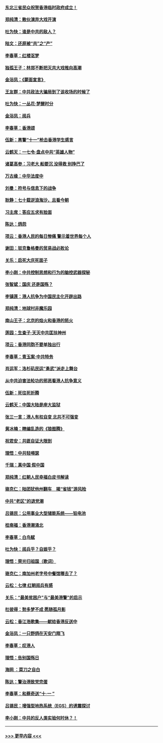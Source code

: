 #### [东北三省民众祝贺香港临时政府成立！](../pages/nsc993/n11571215.md?t=10062001) 
#### [郑纯清：散伙演弃大戏开演](../pages/nsc993/n11570826.md?t=10062001) 
#### [吐为快：谁是中共的敌人？](../pages/nsc993/n11570817.md?t=10062001) 
#### [陆文：还原被“共”之“产”](../pages/nsc993/n11570798.md?t=10062001) 
#### [李春草：红楼沤梦](../pages/nsc993/n11569673.md?t=10062001) 
#### [独孤王子：林郑不断把灭共大戏推向高潮](../pages/nsc993/n11569381.md?t=10062001) 
#### [金浴凤：《蒙面宣言》](../pages/nsc993/n11569368.md?t=10062001) 
#### [王友群：中共政法大骗局到了该收场的时候了](../pages/nsc993/n11568940.md?t=10062001) 
#### [吐为快：一丛花‧梦醒时分](../pages/nsc993/n11567491.md?t=10062001) 
#### [金浴凤：阅兵](../pages/nsc993/n11567454.md?t=10062001) 
#### [李春草：香港颂](../pages/nsc993/n11567444.md?t=10062001) 
#### [伍新：黑警“十一”枪击香港学生感言](../pages/nsc993/n11567426.md?t=10062001) 
#### [云鹤天：一七令‧盘点中共“英雄人物”](../pages/nsc993/n11567091.md?t=10062001) 
#### [诸葛高参：习老大 船要沉 没得救 别挣巴了](../pages/nsc993/n11566976.md?t=10062001) 
#### [万古缘：中华法度中](../pages/nsc993/n11566726.md?t=10062001) 
#### [刘曼：符号与信息下的战争](../pages/nsc993/n11564655.md?t=10062001) 
#### [耿静：七十载逆浪淘沙，且看今朝](../pages/nsc993/n11564520.md?t=10062001) 
#### [习主席：答应五求有脸面](../pages/nsc993/n11563953.md?t=10062001) 
#### [陈达：鸽怨](../pages/nsc993/n11561879.md?t=10062001) 
#### [项云：香港人民的每日惨痛  警示着世界每个人](../pages/nsc993/n11559273.md?t=10062001) 
#### [谢田：驳克鲁格曼的贸易战必败论](../pages/nsc993/n11555840.md?t=10062001) 
#### [关乐：启死大庆死面子](../pages/nsc993/n11556823.md?t=10062001) 
#### [李小刚：中共控制思想和行为的脑控武器探秘](../pages/nsc993/n11556776.md?t=10062001) 
#### [张智斌：国庆  还是国殇？](../pages/nsc993/n11556617.md?t=10062001) 
#### [李镇莲：港人抗争为中国民主化开辟出路](../pages/nsc993/n11556570.md?t=10062001) 
#### [郑纯清：地球村非魔乐园](../pages/nsc993/n11555415.md?t=10062001) 
#### [南山王子：北京的焰火和香港的怒火](../pages/nsc993/n11555318.md?t=10062001) 
#### [莲园：生查子·天灭中共匡扶神州](../pages/nsc993/n11555302.md?t=10062001) 
#### [项云：香港同胞不要单独出行](../pages/nsc993/n11555276.md?t=10062001) 
#### [李春草：青玉案‧中共特务](../pages/nsc993/n11552356.md?t=10062001) 
#### [肖运军：洛杉矶民运“勇武”派走上舞台](../pages/nsc993/n11551595.md?t=10062001) 
#### [从中共迫害法轮功的邪恶看港人抗争意义](../pages/nsc993/n11540858.md?t=10062001) 
#### [伍新：死往死折腾](../pages/nsc993/n11550174.md?t=10062001) 
#### [云鹤天：中国大陆是座大监狱](../pages/nsc993/n11550155.md?t=10062001) 
#### [张三一言：港人有权自变 北共不可强变](../pages/nsc993/n11550132.md?t=10062001) 
#### [黄冰楠：瞎编乱造的《狼图腾》](../pages/nsc993/n11550082.md?t=10062001) 
#### [祝君安：共匪自证大限到](../pages/nsc993/n11550041.md?t=10062001) 
#### [理悟：中共轻嘚瑟](../pages/nsc993/n11547978.md?t=10062001) 
#### [千瑞：真中国 假中国](../pages/nsc993/n11547865.md?t=10062001) 
#### [郑纯清：红朝人民幸福白皮书解读](../pages/nsc993/n11547499.md?t=10062001) 
#### [骆克仁：陆团犹他州翻车　揭“省钱”游风险](../pages/nsc993/n11546977.md?t=10062001) 
#### [中共“老区”的退党潮](../pages/nsc993/n11545995.md?t=10062001) 
#### [吕锡民：公用事业大型储能系统——铅电池](../pages/nsc993/n11545701.md?t=10062001) 
#### [桂南福：香港潮涌北](../pages/nsc993/n11545682.md?t=10062001) 
#### [李春草：白鸟赋](../pages/nsc993/n11545663.md?t=10062001) 
#### [吐为快：阅兵乎？自娱乎？](../pages/nsc993/n11545625.md?t=10062001) 
#### [理悟：荣光归祖国（歌词）](../pages/nsc993/n11545616.md?t=10062001) 
#### [骆克仁：南加州老字号中餐馆哪去了？](../pages/nsc993/n11545120.md?t=10062001) 
#### [云松：七律 红朝阅兵有感](../pages/nsc993/n11542394.md?t=10062001) 
#### [关乐：“最美贫困户”与“最美港警”的启示](../pages/nsc993/n11542252.md?t=10062001) 
#### [杜彼得：愁多梦不成 愿随孤月影](../pages/nsc993/n11540296.md?t=10062001) 
#### [云松：香江浩歌集——献给香港反送中](../pages/nsc993/n11540149.md?t=10062001) 
#### [金浴凤：一只野鸽在天安门翔飞](../pages/nsc993/n11540280.md?t=10062001) 
#### [李春草：叹港人](../pages/nsc993/n11540119.md?t=10062001) 
#### [理悟：告别国殇日](../pages/nsc993/n11539610.md?t=10062001) 
#### [海网 ：菜刀之自白](../pages/nsc993/n11539597.md?t=10062001) 
#### [陈达：警治港致党完蛋](../pages/nsc993/n11538127.md?t=10062001) 
#### [李春草：和蔡奇送“十·一 ”](../pages/nsc993/n11537810.md?t=10062001) 
#### [吕锡民：增强型地热系统（EGS）的诱震探讨](../pages/nsc993/n11537765.md?t=10062001) 
#### [李小刚：中共的反人类实验何时休？！](../pages/nsc993/n11537669.md?t=10062001) 

----
#### [ >>> 更早内容 <<< ](../indexes/nsc993-earlier.md)
